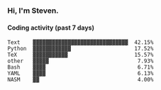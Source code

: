 ### Hi, I'm Steven.

#### Coding activity (past 7 days)
```
Text    ▓▓▓▓▓▓▓▓▓▓▓▓▓▓▓▓▓▓▓▓▓▓▓▓▓▓▓▓▓▓  42.15%
Python  ▓▓▓▓▓▓▓▓▓▓▓▓                    17.52%
TeX     ▓▓▓▓▓▓▓▓▓▓▓                     15.57%
other   ▓▓▓▓▓                            7.93%
Bash    ▓▓▓▓                             6.71%
YAML    ▓▓▓▓                             6.13%
NASM    ▓▓                               4.00%
```
